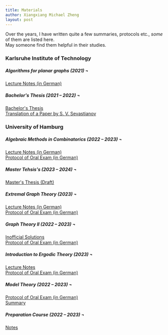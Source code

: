 ```yaml
---
title: Materials
author: Xiangxiang Michael Zheng
layout: post
---
```


Over the years, I have written quite a few summaries, protocols etc., *some* of them are listed here.  
May someone find them helpful in their studies. 

<h3>Karlsruhe Institute of Technology</h3>
<h5>Algorithms for planar graphs (2021) &#172;</h5>
<a href="https://www.overleaf.com/read/gkknbnmwhnym" title="Lecture Notes">Lecture Notes (in German)</a>
<h5>Bachelor's Thesis (2021 – 2022) &#172;</h5>
<a href="{{ '/assets/pdfs/Bachelorarbeit_Michael_Zheng.pdf' | site.baseurl | prepend: site.url }}" title="Bachelor's Thesis">Bachelor's Thesis</a>
<br>
<a href="https://www.math.kit.edu/iag6/~axenovich/seite/publications/media/sevastianov-translation.pdf" title="Translation">Translation of a Paper by S. V. Sevastianov</a>
<h3>University of Hamburg</h3>
<h5>Algebraic Methods in Combinatorics (2022 – 2023) &#172;</h5>
<a href="{{ '/assets/pdfs/algebraic_methods_in_combinatorics_notes.pdf' | site.baseurl | prepend: site.url }}" title="Lecture Notes">Lecture Notes (in German)</a>
<br>
<a href="{{ '/assets/pdfs/algebraic_methods_in_combinatorics_protocol.pdf' | site.baseurl | prepend: site.url }}" title="Protocol">Protocol of Oral Exam (in German)</a>
<h5>Master Tehsis's (2023 – 2024) &#172;</h5>
<a href="{{ '/assets/pdfs/Master_Thesis_Michael_Zheng.pdf' | site.baseurl | prepend: site.url }}" title="Master's Thesis">Master's Thesis (Draft)</a>
<br>
<h5>Extremal Graph Theory (2023) &#172;</h5>
<a href="https://www.overleaf.com/read/rkmvstqqfdgn" title="Lecture Notes">Lecture Notes (in German)</a>
<br>
<a href="{{ '/assets/pdfs/extremal_graph_theory_protocol.pdf' | site.baseurl | prepend: site.url }}" title="Protocol">Protocol of Oral Exam (in German)</a>
<h5>Graph Theory II (2022 – 2023) &#172;</h5>
<a href="{{ '/assets/pdfs/gt_ii_book.pdf' | site.baseurl | prepend: site.url }}" title="Solutions">Inofficial Solutions</a>
<br>
<a href="{{ '/assets/pdfs/gt_ii_protocol.pdf' | site.baseurl | prepend: site.url }}" title="Protocol">Protocol of Oral Exam (in German)</a>
<h5>Introduction to Ergodic Theory (2023) &#172;</h5>
<a href="{{ '/assets/pdfs/introduction_to_ergodic_theory_notes.pdf' | site.baseurl | prepend: site.url }}" title="Lecture Notes">Lecture Notes</a>
<br>
<a href="{{ '/assets/pdfs/introduction_to_ergodic_theory_protocol.pdf' | site.baseurl | prepend: site.url }}" title="Protocol">Protocol of Oral Exam (in German)</a>
<h5>Model Theory (2022 – 2023) &#172;</h5>
<a href="{{ '/assets/pdfs/model_theory_protocol.pdf' | site.baseurl | prepend: site.url }}" title="Protocol">Protocol of Oral Exam (in German)</a>
<br>
<a href="{{ '/assets/pdfs/model_theory_summary.pdf' | site.baseurl | prepend: site.url }}" title="Summary">Summary</a>

<h5>Preparation Course (2022 – 2023) &#172;</h5>
<a href="{{ '/assets/pdfs/prep_course_notes.pdf' | site.baseurl | prepend: site.url }}" title="Notes">Notes</a>